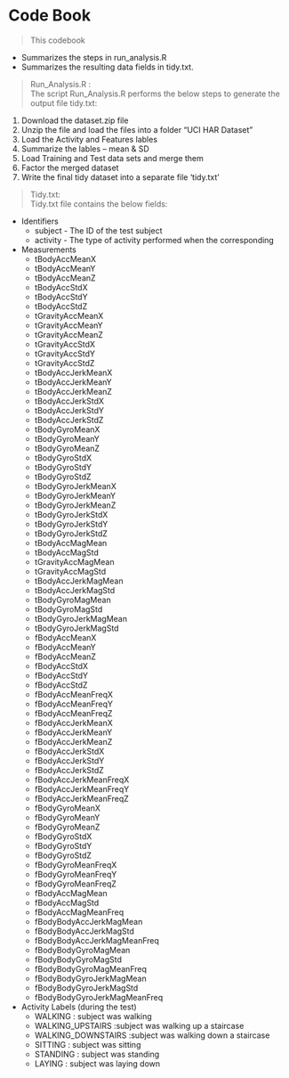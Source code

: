 
# Code Book  
> This codebook  
+	Summarizes the steps in run_analysis.R
+	Summarizes the resulting data fields in tidy.txt.

> Run_Analysis.R :  
The script Run_Analysis.R performs the below steps to generate the output file tidy.txt:  
1.	Download the dataset.zip file  
2.	Unzip the file and load the files into a folder “UCI HAR Dataset”  
3.	Load the Activity and Features lables  
4.	Summarize the lables – mean & SD  
5.	Load Training and Test data sets  and merge them   
6.	Factor the merged dataset  
7.	Write the final tidy dataset into a separate file ‘tidy.txt’   
  
> Tidy.txt:  
Tidy.txt file contains the below fields:  
* Identifiers  
  +	subject - The ID of the test subject  
  +	activity - The type of activity performed when the corresponding  
* Measurements  
  + tBodyAccMeanX  
  + tBodyAccMeanY  
  + tBodyAccMeanZ  
  + tBodyAccStdX  
  + tBodyAccStdY  
  + tBodyAccStdZ  
  + tGravityAccMeanX  
  + tGravityAccMeanY  
  + tGravityAccMeanZ  
  + tGravityAccStdX  
  + tGravityAccStdY  
  + tGravityAccStdZ  
  + tBodyAccJerkMeanX  
  + tBodyAccJerkMeanY  
  + tBodyAccJerkMeanZ  
  + tBodyAccJerkStdX  
  + tBodyAccJerkStdY  
  + tBodyAccJerkStdZ  
  + tBodyGyroMeanX  
  + tBodyGyroMeanY  
  + tBodyGyroMeanZ  
  + tBodyGyroStdX  
  + tBodyGyroStdY  
  + tBodyGyroStdZ  
  + tBodyGyroJerkMeanX  
  + tBodyGyroJerkMeanY  
  + tBodyGyroJerkMeanZ  
  + tBodyGyroJerkStdX  
  + tBodyGyroJerkStdY  
  + tBodyGyroJerkStdZ  
  + tBodyAccMagMean  
  + tBodyAccMagStd  
  + tGravityAccMagMean  
  + tGravityAccMagStd  
  + tBodyAccJerkMagMean  
  + tBodyAccJerkMagStd  
  + tBodyGyroMagMean  
  + tBodyGyroMagStd  
  + tBodyGyroJerkMagMean  
  + tBodyGyroJerkMagStd  
  + fBodyAccMeanX  
  + fBodyAccMeanY  
  + fBodyAccMeanZ  
  + fBodyAccStdX  
  + fBodyAccStdY  
  + fBodyAccStdZ  
  + fBodyAccMeanFreqX  
  + fBodyAccMeanFreqY  
  + fBodyAccMeanFreqZ  
  + fBodyAccJerkMeanX  
  + fBodyAccJerkMeanY  
  + fBodyAccJerkMeanZ  
  + fBodyAccJerkStdX  
  + fBodyAccJerkStdY  
  + fBodyAccJerkStdZ  
  + fBodyAccJerkMeanFreqX  
  + fBodyAccJerkMeanFreqY  
  + fBodyAccJerkMeanFreqZ  
  + fBodyGyroMeanX  
  + fBodyGyroMeanY  
  + fBodyGyroMeanZ  
  + fBodyGyroStdX  
  + fBodyGyroStdY  
  + fBodyGyroStdZ  
  + fBodyGyroMeanFreqX  
  + fBodyGyroMeanFreqY  
  + fBodyGyroMeanFreqZ  
  + fBodyAccMagMean  
  + fBodyAccMagStd  
  + fBodyAccMagMeanFreq  
  + fBodyBodyAccJerkMagMean  
  + fBodyBodyAccJerkMagStd  
  + fBodyBodyAccJerkMagMeanFreq  
  + fBodyBodyGyroMagMean  
  + fBodyBodyGyroMagStd  
  + fBodyBodyGyroMagMeanFreq  
  + fBodyBodyGyroJerkMagMean  
  + fBodyBodyGyroJerkMagStd  
  + fBodyBodyGyroJerkMagMeanFreq  
* Activity Labels (during the test)  
  + WALKING : subject was walking   
  + WALKING_UPSTAIRS :subject was walking up a staircase   
  + WALKING_DOWNSTAIRS :subject was walking down a staircase  
  + SITTING : subject was sitting   
  + STANDING : subject was standing   
  + LAYING : subject was laying down   
